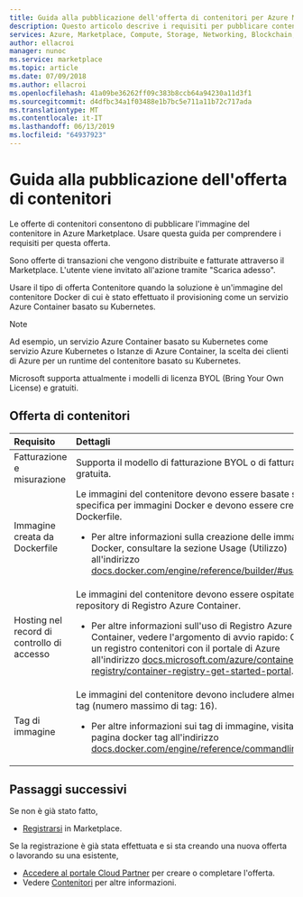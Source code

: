 ```yaml
---
title: Guida alla pubblicazione dell'offerta di contenitori per Azure Marketplace
description: Questo articolo descrive i requisiti per pubblicare contenitori nel Marketplace
services: Azure, Marketplace, Compute, Storage, Networking, Blockchain, Security
author: ellacroi
manager: nunoc
ms.service: marketplace
ms.topic: article
ms.date: 07/09/2018
ms.author: ellacroi
ms.openlocfilehash: 41a09be36262ff09c383b8ccb64a94230a11d3f1
ms.sourcegitcommit: d4dfbc34a1f03488e1b7bc5e711a11b72c717ada
ms.translationtype: MT
ms.contentlocale: it-IT
ms.lasthandoff: 06/13/2019
ms.locfileid: "64937923"
---
```

# <a name="containers-offer-publishing-guide"></a>Guida alla pubblicazione dell'offerta di contenitori

Le offerte di contenitori consentono di pubblicare l'immagine del contenitore in Azure Marketplace. Usare questa guida per comprendere i requisiti per questa offerta. 

Sono offerte di transazioni che vengono distribuite e fatturate attraverso il Marketplace. L'utente viene invitato all'azione tramite "Scarica adesso".

Usare il tipo di offerta Contenitore quando la soluzione è un'immagine del contenitore Docker di cui è stato effettuato il provisioning come un servizio Azure Container basato su Kubernetes.

>[!NOTE]
>Ad esempio, un servizio Azure Container basato su Kubernetes come servizio Azure Kubernetes o Istanze di Azure Container, la scelta dei clienti di Azure per un runtime del contenitore basato su Kubernetes.  

Microsoft supporta attualmente i modelli di licenza BYOL (Bring Your Own License) e gratuiti.

## <a name="containers-offer"></a>Offerta di contenitori

| Requisito | Dettagli |  
|:--- |:--- |  
| Fatturazione e misurazione | Supporta il modello di fatturazione BYOL o di fatturazione gratuita. |  
| Immagine creata da Dockerfile | Le immagini del contenitore devono essere basate sulla specifica per immagini Docker e devono essere create da Dockerfile.<ul> <li>Per altre informazioni sulla creazione delle immagini Docker, consultare la sezione Usage (Utilizzo) all'indirizzo [docs.docker.com/engine/reference/builder/#usage](https://docs.docker.com/engine/reference/builder/#usage).</li> </ul> |  
| Hosting nel record di controllo di accesso | Le immagini del contenitore devono essere ospitate in un repository di Registro Azure Container.<ul> <li>Per altre informazioni sull'uso di Registro Azure Container, vedere l'argomento di avvio rapido: Creare un registro contenitori con il portale di Azure all'indirizzo [docs.microsoft.com/azure/container-registry/container-registry-get-started-portal](https://docs.microsoft.com/azure/container-registry/container-registry-get-started-portal).</li> </ul> |  
| Tag di immagine | Le immagini del contenitore devono includere almeno 1 tag (numero massimo di tag: 16).<ul> <li>Per altre informazioni sui tag di immagine, visitare la pagina docker tag all'indirizzo [docs.docker.com/engine/reference/commandline/tag](https://docs.docker.com/engine/reference/commandline/tag).</li> </ul> |  

## <a name="next-steps"></a>Passaggi successivi

Se non è già stato fatto, 

- [Registrarsi](https://azuremarketplace.microsoft.com/sell) in Marketplace.

Se la registrazione è già stata effettuata e si sta creando una nuova offerta o lavorando su una esistente,

- [Accedere al portale Cloud Partner](https://cloudpartner.azure.com) per creare o completare l'offerta.
- Vedere [Contenitori](https://docs.microsoft.com/azure/marketplace/cloud-partner-portal/containers/cpp-containers-offer) per altre informazioni.
